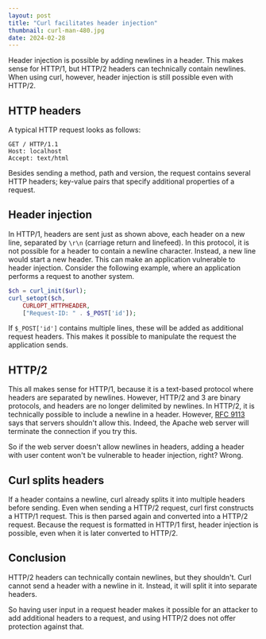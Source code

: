 ```yaml
---
layout: post
title: "Curl facilitates header injection"
thumbnail: curl-man-480.jpg
date: 2024-02-28
---
```


Header injection is possible by adding newlines in a header. This makes sense for HTTP/1, but HTTP/2 headers can technically contain newlines. When using curl, however, header injection is still possible even with HTTP/2.

<!-- Photo source: https://pixabay.com/photos/man-portrait-homeless-poverty-male-1870016/ -->

## HTTP headers

A typical HTTP request looks as follows:

```
GET / HTTP/1.1
Host: localhost
Accept: text/html
```

Besides sending a method, path and version, the request contains several HTTP headers; key-value pairs that specify additional properties of a request.

## Header injection

In HTTP/1, headers are sent just as shown above, each header on a new line, separated by `\r\n` (carriage return and linefeed). In this protocol, it is not possible for a header to contain a newline character. Instead, a new line would start a new header. This can make an application vulnerable to header injection. Consider the following example, where an application performs a request to another system.

```php
$ch = curl_init($url);
curl_setopt($ch,
    CURLOPT_HTTPHEADER,
    ["Request-ID: " . $_POST['id']);
```

If `$_POST['id']` contains multiple lines, these will be added as additional request headers. This makes it possible to manipulate the request the application sends.

## HTTP/2

This all makes sense for HTTP/1, because it is a text-based protocol where headers are separated by newlines. However, HTTP/2 and 3 are binary protocols, and headers are no longer delimited by newlines. In HTTP/2, it is technically possible to include a newline in a header. However, [RFC 9113](https://www.rfc-editor.org/rfc/rfc9113.html#name-http-fields) says that servers shouldn't allow this. Indeed, the Apache web server will terminate the connection if you try this.

So if the web server doesn't allow newlines in headers, adding a header with user content won't be vulnerable to header injection, right? Wrong.

## Curl splits headers

If a header contains a newline, curl already splits it into multiple headers before sending. Even when sending a HTTP/2 request, curl first constructs a HTTP/1 request. This is then parsed again and converted into a HTTP/2 request. Because the request is formatted in HTTP/1 first, header injection is possible, even when it is later converted to HTTP/2.

## Conclusion

HTTP/2 headers can technically contain newlines, but they shouldn't. Curl cannot send a header with a newline in it. Instead, it will split it into separate headers.

So having user input in a request header makes it possible for an attacker to add additional headers to a request, and using HTTP/2 does not offer protection against that.
